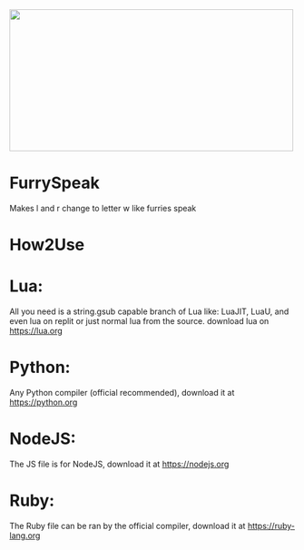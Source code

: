 <img src="https://media.discordapp.net/attachments/857704069967249449/1039577773267755040/IMG_20221108_172907.jpg" width=500 height=250>

# FurrySpeak

Makes l and r change to letter w like furries speak

# How2Use

# Lua:
All you need is a string.gsub capable branch of Lua
like:
LuaJIT, LuaU, and even lua on replit
or just normal lua from the source.
download lua on https://lua.org

# Python:
Any Python compiler (official recommended), download it
at https://python.org

# NodeJS:
The JS file is for NodeJS, download it at
https://nodejs.org

# Ruby:
The Ruby file can be ran by the official
compiler, download it at https://ruby-lang.org

